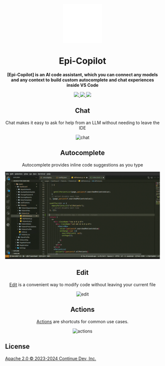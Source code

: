 <div align="center">

![Epi-Copilot logo](media/icon.png)

</div>

<h1 align="center">Epi-Copilot</h1>

<div align="center">

**[Epi-Copilot] is an AI code assistant, which you can connect any models and any context to build custom autocomplete and chat experiences inside VS Code**

</div>

<div align="center">

<a target="_blank" href="https://opensource.org/licenses/Apache-2.0" style="background:none">
    <img src="https://img.shields.io/badge/License-Apache_2.0-blue.svg" style="height: 22px;" />
</a>
<a target="_blank" href="https://docs.continue.dev" style="background:none">
    <img src="https://img.shields.io/badge/continue_docs-%23BE1B55" style="height: 22px;" />
</a>
<a target="_blank" href="https://discord.gg/vapESyrFmJ" style="background:none">
    <img src="https://img.shields.io/badge/discord-join-continue.svg?labelColor=191937&color=6F6FF7&logo=discord" style="height: 22px;" />
</a>

<p></p>

## Chat

Chat makes it easy to ask for help from an LLM without needing to leave the IDE

![chat](docs/static/img/chat.gif)

## Autocomplete

Autocomplete provides inline code suggestions as you type

![autocomplete](docs/static/img/autocomplete.gif)

## Edit

[Edit](https://continue.dev/docs/edit/how-to-use-it) is a convenient way to modify code without leaving your current file

![edit](docs/static/img/edit.gif)

## Actions

[Actions](https://continue.dev/docs/actions/how-to-use-it) are shortcuts for common use cases.

![actions](docs/static/img/actions.gif)

</div>

## License

[Apache 2.0 © 2023-2024 Continue Dev, Inc.](./LICENSE)
